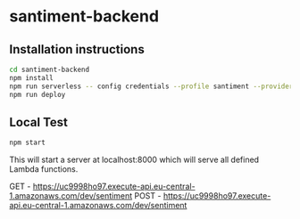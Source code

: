 # santiment-backend

Installation instructions
------------------------

```sh
cd santiment-backend
npm install
npm run serverless -- config credentials --profile santiment --provider aws --key APIKEY --secret APISECRET
npm run deploy
```

Local Test
----------

```sh
npm start
```
This will start a server at localhost:8000 which will serve all defined Lambda functions.

GET - https://uc9998ho97.execute-api.eu-central-1.amazonaws.com/dev/sentiment
POST - https://uc9998ho97.execute-api.eu-central-1.amazonaws.com/dev/sentiment



